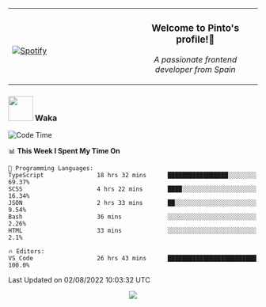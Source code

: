 <table width="100%" align="center"> 
  <tr>
  <td width="50%">
      
&nbsp; <br> [![Spotify](https://novatorem-zeta-rust.vercel.app/api/spotify)](https://open.spotify.com/user/novatorem-zeta-rust)

  </td>
  <td width="50%">
    <h3 align="center">Welcome to Pinto's profile!👋</h3>
    <p align="center"><em>A passionate frontend developer from Spain</em></p>
  </td>
  </table>

### <img src="https://media.giphy.com/media/VgCDAzcKvsR6OM0uWg/giphy.gif" width="50"> Waka

  <!--START_SECTION:waka-->
![Code Time](http://img.shields.io/badge/Code%20Time-730%20hrs%2019%20mins-blue)

📊 **This Week I Spent My Time On** 

```text
💬 Programming Languages: 
TypeScript               18 hrs 32 mins      █████████████████░░░░░░░░   69.37% 
SCSS                     4 hrs 22 mins       ████░░░░░░░░░░░░░░░░░░░░░   16.34% 
JSON                     2 hrs 33 mins       ██░░░░░░░░░░░░░░░░░░░░░░░   9.54% 
Bash                     36 mins             ░░░░░░░░░░░░░░░░░░░░░░░░░   2.26% 
HTML                     33 mins             ░░░░░░░░░░░░░░░░░░░░░░░░░   2.1%

🔥 Editors: 
VS Code                  26 hrs 43 mins      █████████████████████████   100.0%

```


 Last Updated on 02/08/2022 10:03:32 UTC
<!--END_SECTION:waka-->

<div align="center">
<img src="https://github-readme-stats-gilt-tau.vercel.app/api/top-langs/?username=pinto-hub&layout=compact&theme=dracula" />
</div>
